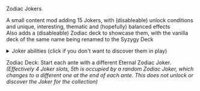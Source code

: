 Zodiac Jokers

A small content mod adding 15 Jokers, with (disableable) unlock conditions and unique, interesting, thematic and (hopefully) balanced effects  
Also adds a (disableable) Zodiac deck to showcase them, with the vanilla deck of the same name being renamed to the Syzygy Deck

<details><summary>Joker abilities (click if you don't want to discover them in play)</summary>

♈︎ Aries: Earn no interest. At end of round, this Joker gains $2 of sell value per $1 of interest expected.  

♉︎ Taurus: This Joker gains 25 Chips per consecutive Blind beaten in 1 hand.  
*(Taurus resets when a blind is beaten with multiple hands used)*

♊︎ Gemini: After a plain consumable card is used, if you have no consumables, 1 in 2 chance to create a Negative copy. -1 consumable slot.  
*(Gemini cannot be triggered by card-creating cards like The Fool or The Emperor)*

♋︎ Cancer: Destroy 1 card from each discard and X1.5 required chips of Blind.

♌︎ Leo: This Joker gains X0.1 Mult each time a Joker lists a hand that the played hand contains.  
*(A Joker listing "Two Pair" won't count as listing "Pair" for played Pairs)*

♍︎ Virgo: X3 Mult, loses X0.15 Mult if the [rank] of [suit] is drawn to hand. Card changes every round.  
*(Virgo selects a random card from the player's deck)*

♎︎ Libra: X1 Mult per listed number if the numbers listed on Jokers on each side are balanced.  
*(Numbers are balanced if the sum of listed numbers on each side are equal. See in-game tooltip.  
&nbsp;ex. Joker | Libra | Trading Card: "+4" == "1" + "$3"  
&nbsp;"1", "+1", "X1", "$1" all evaluate as 1, while "-1" evaluates as -1)*

♏︎ Scorpio: Played cards change rank and suit after they are scored.

♐︎ Sagittarius: Copies ability of rightmost Joker. Jokers are shuffled and pinned at start of round.  
*(Sagittarius is always pinned to the leftmost position)*

♑︎ Capricorn: When any type of card is destroyed: 1 in 2 chance to bring it back, then 1 in 4 chance to create a copy. (Must have room. Removes Negative from copy)

♒︎ Aquarius: When Blind is selected, create 1 Spring Water. (Must have room)  
• Spring Water: When this Joker is created, it gets a random ability around a specific rank.  
*(Spring Water chooses a random rank from your deck)*

♓︎ Pisces: X1 Mult. May appear multiple times, copies merge into one Joker.  
*(Showman doubles the chance of Pisces appearing)*

⛎︎ Ophiuchus: Gives X1.5 Mult when Mult is added.

oɹ Cetus: Gains 1 Mult per $1 lost. Cost raises every 10 Mult.  
*(Cost raises by 1 each time)*

</details>

Zodiac Deck: Start each ante with a different Eternal Zodiac Joker.  
*(Effectively 4 Joker slots, 5th is occupied by a random Zodiac Joker, which changes to a different one at the end of each ante. This does not unlock or discover the Joker for the collection)*